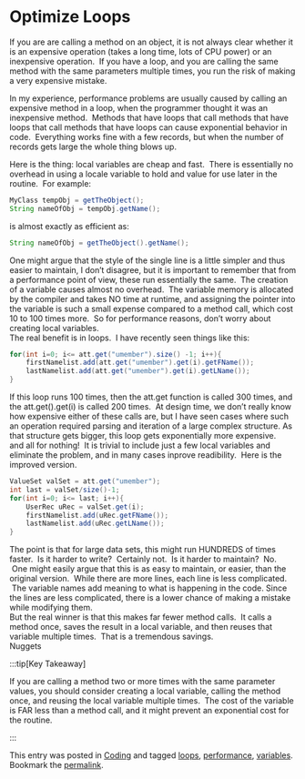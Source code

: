 #  Optimize Loops

If you are are calling a method on an object, it is not always clear whether it is an expensive operation (takes a long time, lots of CPU power) or an inexpensive operation.  If you have a loop, and you are calling the same method with the same parameters multiple times, you run the risk of making a very expensive mistake. 

In my experience, performance problems are usually caused by calling an expensive method in a loop, when the programmer thought it was an inexpensive method.  Methods that have loops that call methods that have loops that call methods that have loops can cause exponential behavior in code.  Everything works fine with a few records, but when the number of records gets large the whole thing blows up.  

Here is the thing: local variables are cheap and fast.  There is essentially no overhead in using a locale variable to hold and value for use later in the routine.  For example:

```java
MyClass tempObj = getTheObject();
String nameOfObj = tempObj.getName();
```


is almost exactly as efficient as:

```java
String nameOfObj = getTheObject().getName();
```


One might argue that the style of the single line is a little simpler and thus easier to maintain, I don’t disagree, but it is important to remember that from a performance point of view, these run essentially the same.  The creation of a variable causes almost no overhead.  The variable memory is allocated by the compiler and takes NO time at runtime, and assigning the pointer into the variable is such a small expense compared to a method call, which cost 10 to 100 times more.  So for performance reasons, don’t worry about creating local variables.  
The real benefit is in loops.  I have recently seen things like this:

```java
for(int i=0; i<= att.get("umember").size() -1; i++){
    firstNamelist.add(att.get("umember").get(i).getFName());
    lastNamelist.add(att.get("umember").get(i).getLName());
}
```


If this loop runs 100 times, then the att.get function is called 300 times, and the att.get().get(i) is called 200 times.  At design time, we don’t really know how expensive either of these calls are, but I have seen cases where such an operation required parsing and iteration of a large complex structure. As that structure gets bigger, this loop gets exponentially more expensive.  
and all for nothing!  It is trivial to include just a few local variables and eliminate the problem, and in many cases inprove readibility.  Here is the improved version.

```java
ValueSet valSet = att.get("umember");
int last = valSet/size()-1;
for(int i=0; i<= last; i++){
    UserRec uRec = valSet.get(i);
    firstNamelist.add(uRec.getFName());
    lastNamelist.add(uRec.getLName());
}
```


The point is that for large data sets, this might run HUNDREDS of times faster.  Is it harder to write?  Certainly not.  Is it harder to maintain?  No.  One might easily argue that this is as easy to maintain, or easier, than the original version.  While there are more lines, each line is less complicated.  The variable names add meaning to what is happening in the code. Since the lines are less complicated, there is a lower chance of making a mistake while modifying them.  
But the real winner is that this makes far fewer method calls.  It calls a method once, saves the result in a local variable, and then reuses that variable multiple times.  That is a tremendous savings.  
Nuggets

:::tip[Key Takeaway]

If you are calling a method two or more times with the same parameter values, you should consider creating a local variable, calling the method once, and reusing the local variable multiple times.  The cost of the variable is FAR less than a method call, and it might prevent an exponential cost for the routine.

:::

This entry was posted in [Coding](https://agiletribe.purplehillsbooks.com/category/coding/) and tagged [loops](https://agiletribe.purplehillsbooks.com/tag/loops/), [performance](https://agiletribe.purplehillsbooks.com/tag/performance/), [variables](https://agiletribe.purplehillsbooks.com/tag/variables/). Bookmark the [permalink](https://agiletribe.purplehillsbooks.com/2012/10/14/factor-expensive-expressions-out-of-loops/ "Permalink to #31 Factor Expensive Expressions out of Loops").